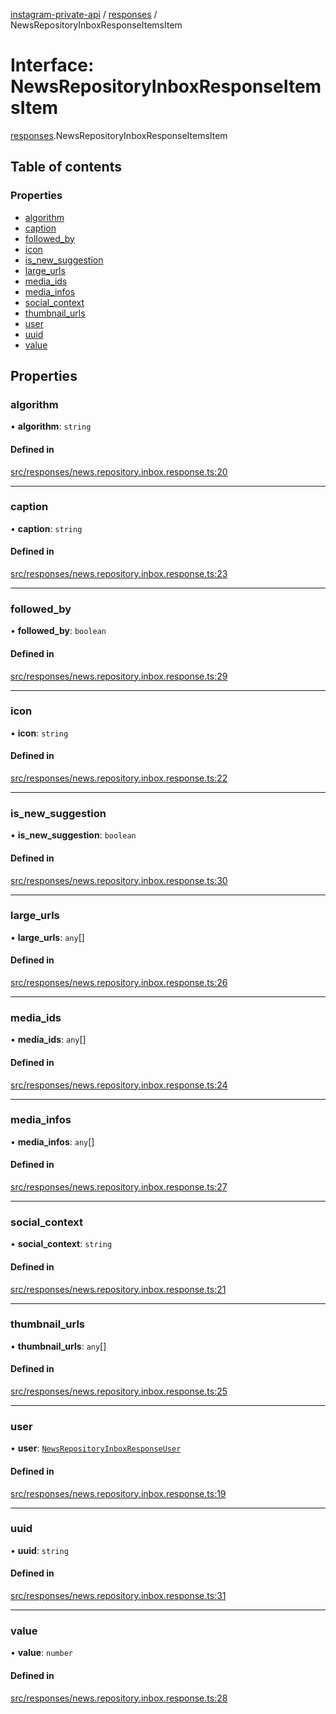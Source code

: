 [instagram-private-api](../../README.md) / [responses](../../modules/responses.md) / NewsRepositoryInboxResponseItemsItem

# Interface: NewsRepositoryInboxResponseItemsItem

[responses](../../modules/responses.md).NewsRepositoryInboxResponseItemsItem

## Table of contents

### Properties

- [algorithm](NewsRepositoryInboxResponseItemsItem.md#algorithm)
- [caption](NewsRepositoryInboxResponseItemsItem.md#caption)
- [followed\_by](NewsRepositoryInboxResponseItemsItem.md#followed_by)
- [icon](NewsRepositoryInboxResponseItemsItem.md#icon)
- [is\_new\_suggestion](NewsRepositoryInboxResponseItemsItem.md#is_new_suggestion)
- [large\_urls](NewsRepositoryInboxResponseItemsItem.md#large_urls)
- [media\_ids](NewsRepositoryInboxResponseItemsItem.md#media_ids)
- [media\_infos](NewsRepositoryInboxResponseItemsItem.md#media_infos)
- [social\_context](NewsRepositoryInboxResponseItemsItem.md#social_context)
- [thumbnail\_urls](NewsRepositoryInboxResponseItemsItem.md#thumbnail_urls)
- [user](NewsRepositoryInboxResponseItemsItem.md#user)
- [uuid](NewsRepositoryInboxResponseItemsItem.md#uuid)
- [value](NewsRepositoryInboxResponseItemsItem.md#value)

## Properties

### algorithm

• **algorithm**: `string`

#### Defined in

[src/responses/news.repository.inbox.response.ts:20](https://github.com/Nerixyz/instagram-private-api/blob/4971f34/src/responses/news.repository.inbox.response.ts#L20)

___

### caption

• **caption**: `string`

#### Defined in

[src/responses/news.repository.inbox.response.ts:23](https://github.com/Nerixyz/instagram-private-api/blob/4971f34/src/responses/news.repository.inbox.response.ts#L23)

___

### followed\_by

• **followed\_by**: `boolean`

#### Defined in

[src/responses/news.repository.inbox.response.ts:29](https://github.com/Nerixyz/instagram-private-api/blob/4971f34/src/responses/news.repository.inbox.response.ts#L29)

___

### icon

• **icon**: `string`

#### Defined in

[src/responses/news.repository.inbox.response.ts:22](https://github.com/Nerixyz/instagram-private-api/blob/4971f34/src/responses/news.repository.inbox.response.ts#L22)

___

### is\_new\_suggestion

• **is\_new\_suggestion**: `boolean`

#### Defined in

[src/responses/news.repository.inbox.response.ts:30](https://github.com/Nerixyz/instagram-private-api/blob/4971f34/src/responses/news.repository.inbox.response.ts#L30)

___

### large\_urls

• **large\_urls**: `any`[]

#### Defined in

[src/responses/news.repository.inbox.response.ts:26](https://github.com/Nerixyz/instagram-private-api/blob/4971f34/src/responses/news.repository.inbox.response.ts#L26)

___

### media\_ids

• **media\_ids**: `any`[]

#### Defined in

[src/responses/news.repository.inbox.response.ts:24](https://github.com/Nerixyz/instagram-private-api/blob/4971f34/src/responses/news.repository.inbox.response.ts#L24)

___

### media\_infos

• **media\_infos**: `any`[]

#### Defined in

[src/responses/news.repository.inbox.response.ts:27](https://github.com/Nerixyz/instagram-private-api/blob/4971f34/src/responses/news.repository.inbox.response.ts#L27)

___

### social\_context

• **social\_context**: `string`

#### Defined in

[src/responses/news.repository.inbox.response.ts:21](https://github.com/Nerixyz/instagram-private-api/blob/4971f34/src/responses/news.repository.inbox.response.ts#L21)

___

### thumbnail\_urls

• **thumbnail\_urls**: `any`[]

#### Defined in

[src/responses/news.repository.inbox.response.ts:25](https://github.com/Nerixyz/instagram-private-api/blob/4971f34/src/responses/news.repository.inbox.response.ts#L25)

___

### user

• **user**: [`NewsRepositoryInboxResponseUser`](NewsRepositoryInboxResponseUser.md)

#### Defined in

[src/responses/news.repository.inbox.response.ts:19](https://github.com/Nerixyz/instagram-private-api/blob/4971f34/src/responses/news.repository.inbox.response.ts#L19)

___

### uuid

• **uuid**: `string`

#### Defined in

[src/responses/news.repository.inbox.response.ts:31](https://github.com/Nerixyz/instagram-private-api/blob/4971f34/src/responses/news.repository.inbox.response.ts#L31)

___

### value

• **value**: `number`

#### Defined in

[src/responses/news.repository.inbox.response.ts:28](https://github.com/Nerixyz/instagram-private-api/blob/4971f34/src/responses/news.repository.inbox.response.ts#L28)
